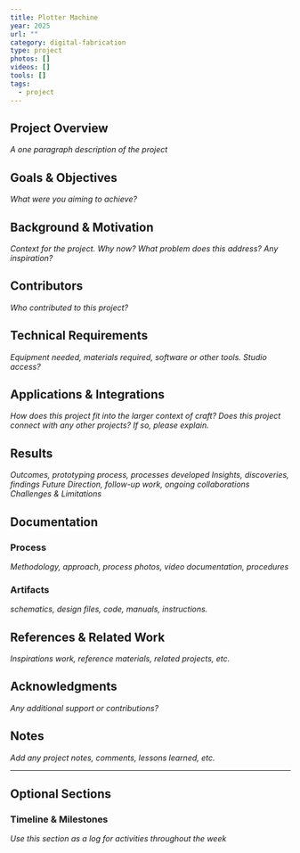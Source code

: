 ```yaml
---
title: Plotter Machine
year: 2025
url: ""
category: digital-fabrication
type: project
photos: []
videos: []
tools: []
tags:
  - project
---
```

## Project Overview
*A one paragraph description of the project*

## Goals & Objectives
*What were you aiming to achieve?*

## Background & Motivation
*Context for the project. Why now? What problem does this address? Any inspiration?*

## Contributors 
*Who contributed to this project?*

## Technical Requirements
*Equipment needed, materials required, software or other tools. Studio access?*

## Applications & Integrations
*How does this project fit into the larger context of craft?*
*Does this project connect with any other projects? If so, please explain.*

## Results
*Outcomes, prototyping process, processes developed*
*Insights, discoveries, findings*
*Future Direction, follow-up work, ongoing collaborations*
*Challenges & Limitations*


## Documentation

### Process
*Methodology, approach, process photos, video documentation, procedures*

### Artifacts
*schematics, design files, code, manuals, instructions.*

## References & Related Work
*Inspirations work, reference materials, related projects, etc.*

## Acknowledgments
*Any additional support or contributions?*

## Notes
*Add any project notes, comments, lessons learned, etc.*

--- 
## Optional Sections 
### Timeline & Milestones
*Use this section as a log for activities throughout the week*